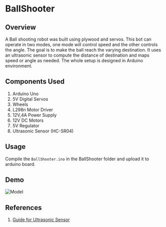 # BallShooter
## Overview
A Ball shooting robot was built using plywood and servos. This bot can operate in two modes, one mode will control speed and the other controls the angle. The goal is to make the ball reach the varying destination. It uses an ultrasonic sensor to compute the distance of destination and maps speed or angle as needed. The whole setup is designed in Arduino environment.

## Components Used
1. Arduino Uno
2. 5V Digital Servos
3. Wheels
4. L298n Motor Driver
5. 12V,4A Power Supply
6. 12V DC Motors
7. 5V Regulator
8. Ultrasonic Sensor (HC-SR04)

## Usage
Compile the `BallShooter.ino` in the BallShooter folder and upload it to arduino board.

## Demo
![Model](/Images/BallShooter_Demo.gif?raw=true "Optional Title")

## References
1. [Guide for Ultrasonic Sensor](http://www.instructables.com/id/Simple-Arduino-and-HC-SR04-Example/)
